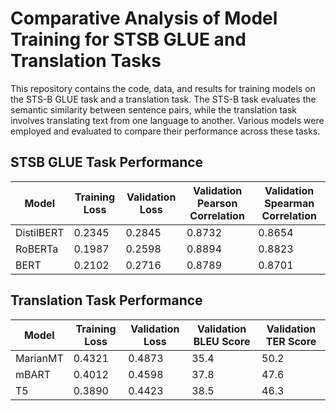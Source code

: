 # Comparative Analysis of Model Training for STSB GLUE and Translation Tasks

This repository contains the code, data, and results for training models on the STS-B GLUE task and a translation task. The STS-B task evaluates the semantic similarity between sentence pairs, while the translation task involves translating text from one language to another. Various models were employed and evaluated to compare their performance across these tasks.

## STSB GLUE Task Performance

| Model            | Training Loss | Validation Loss | Validation Pearson Correlation | Validation Spearman Correlation | 
|------------------|---------------|-----------------|-------------------------------|--------------------------------|
| DistilBERT       | 0.2345        | 0.2845          | 0.8732                        | 0.8654                         |
| RoBERTa          | 0.1987        | 0.2598          | 0.8894                        | 0.8823                         |
| BERT             | 0.2102        | 0.2716          | 0.8789                        | 0.8701                         |

## Translation Task Performance

| Model            | Training Loss | Validation Loss | Validation BLEU Score | Validation TER Score | 
|------------------|---------------|-----------------|-----------------------|---------------------|
| MarianMT         | 0.4321        | 0.4873          | 35.4                  | 50.2                |
| mBART            | 0.4012        | 0.4598          | 37.8                  | 47.6                |
| T5               | 0.3890        | 0.4423          | 38.5                  | 46.3                |
